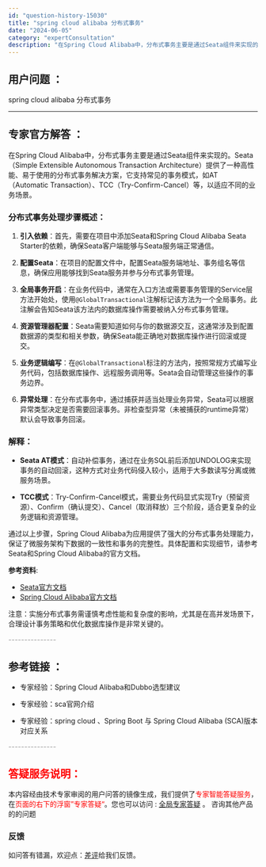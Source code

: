 ```yaml
---
id: "question-history-15030"
title: "spring cloud alibaba 分布式事务"
date: "2024-06-05"
category: "expertConsultation"
description: "在Spring Cloud Alibaba中，分布式事务主要是通过Seata组件来实现的。Seata（Simple Extensible Autonomous Transaction Architecture）提供了一种高性能、易于使用的分布式事务解决方案，它支持常见的事务模式，如AT（Automa"
---
```


## 用户问题 ： 
 spring cloud alibaba 分布式事务  

---------------
## 专家官方解答 ：

在Spring Cloud Alibaba中，分布式事务主要是通过Seata组件来实现的。Seata（Simple Extensible Autonomous Transaction Architecture）提供了一种高性能、易于使用的分布式事务解决方案，它支持常见的事务模式，如AT（Automatic Transaction）、TCC（Try-Confirm-Cancel）等，以适应不同的业务场景。

### 分布式事务处理步骤概述：

1. **引入依赖**：首先，需要在项目中添加Seata和Spring Cloud Alibaba Seata Starter的依赖，确保Seata客户端能够与Seata服务端正常通信。

2. **配置Seata**：在项目的配置文件中，配置Seata服务端地址、事务组名等信息，确保应用能够找到Seata服务并参与分布式事务管理。

3. **全局事务开启**：在业务代码中，通常在入口方法或需要事务管理的Service层方法开始处，使用`@GlobalTransactional`注解标记该方法为一个全局事务。此注解会告知Seata该方法内的数据库操作需要被纳入分布式事务管理。

4. **资源管理器配置**：Seata需要知道如何与你的数据源交互，这通常涉及到配置数据源的类型和相关参数，确保Seata能正确地对数据库操作进行回滚或提交。

5. **业务逻辑编写**：在`@GlobalTransactional`标注的方法内，按照常规方式编写业务代码，包括数据库操作、远程服务调用等。Seata会自动管理这些操作的事务边界。

6. **异常处理**：在分布式事务中，通过捕获并适当处理业务异常，Seata可以根据异常类型决定是否需要回滚事务。非检查型异常（未被捕获的runtime异常）默认会导致事务回滚。

### 解释：

- **Seata AT模式**：自动补偿事务，通过在业务SQL前后添加UNDOLOG来实现事务的自动回滚，这种方式对业务代码侵入较小，适用于大多数读写分离或微服务场景。
  
- **TCC模式**：Try-Confirm-Cancel模式，需要业务代码显式实现Try（预留资源）、Confirm（确认提交）、Cancel（取消释放）三个阶段，适合更复杂的业务逻辑和资源管理。

通过以上步骤，Spring Cloud Alibaba为应用提供了强大的分布式事务处理能力，保证了微服务架构下数据的一致性和事务的完整性。具体配置和实现细节，请参考Seata和Spring Cloud Alibaba的官方文档。

**参考资料**: 
- [Seata官方文档](https://seata.io/zh-cn/)
- [Spring Cloud Alibaba官方文档](https://github.com/alibaba/spring-cloud-alibaba/wiki)

注意：实施分布式事务需谨慎考虑性能和复杂度的影响，尤其是在高并发场景下，合理设计事务策略和优化数据库操作是非常关键的。


<font color="#949494">---------------</font> 


## 参考链接 ：

* 专家经验：Spring Cloud Alibaba和Dubbo选型建议 
 
 * 专家经验：sca官网介绍 
 
 * 专家经验：spring cloud 、Spring Boot 与 Spring Cloud Alibaba (SCA)版本对应关系 


 <font color="#949494">---------------</font> 
 


## <font color="#FF0000">答疑服务说明：</font> 

本内容经由技术专家审阅的用户问答的镜像生成，我们提供了<font color="#FF0000">专家智能答疑服务</font>，在<font color="#FF0000">页面的右下的浮窗”专家答疑“</font>。您也可以访问 : [全局专家答疑](https://answer.opensource.alibaba.com/docs/intro) 。 咨询其他产品的的问题

### 反馈
如问答有错漏，欢迎点：[差评](https://ai.nacos.io/user/feedbackByEnhancerGradePOJOID?enhancerGradePOJOId=15096)给我们反馈。
